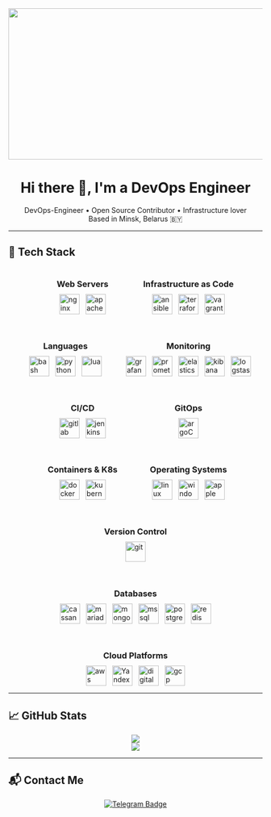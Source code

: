 <div align="center">
  <img src="https://media.giphy.com/media/xdgisqRDFyO9G/giphy.gif" width="800" height="300"/>
</div>

<h1 align="center">Hi there 👋, I'm a DevOps Engineer</h1>

<p align="center">
  DevOps-Engineer • Open Source Contributor • Infrastructure lover <br/>
  Based in Minsk, Belarus 🇧🇾
</p>

---

## 🚀 Tech Stack

<style>
  .tech-container {
    display: flex;
    flex-wrap: wrap;
    justify-content: center;
    gap: 30px;
    margin-top: 10px;
  }
  .tech-group {
    min-width: 180px;
  }
  .tech-group h3 {
    text-align: center;
    font-weight: 700;
    margin-bottom: 10px;
  }
  .icons-row {
    display: flex;
    justify-content: center;
    gap: 12px;
    flex-wrap: wrap;
  }
  .icons-row img {
    width: 40px;
    height: 40px;
  }
</style>

<div class="tech-container">

  <div class="tech-group">
    <h3>Web Servers</h3>
    <div class="icons-row">
      <img src="https://cdn.jsdelivr.net/gh/devicons/devicon/icons/nginx/nginx-original.svg" alt="nginx" title="Nginx" />
      <img src="https://cdn.jsdelivr.net/gh/devicons/devicon/icons/apache/apache-original.svg" alt="apache" title="Apache" />
    </div>
  </div>

  <div class="tech-group">
    <h3>Infrastructure as Code</h3>
    <div class="icons-row">
      <img src="https://cdn.jsdelivr.net/gh/devicons/devicon/icons/ansible/ansible-original.svg" alt="ansible" title="Ansible" />
      <img src="https://cdn.jsdelivr.net/gh/devicons/devicon/icons/terraform/terraform-original.svg" alt="terraform" title="Terraform" />
      <img src="https://cdn.jsdelivr.net/gh/devicons/devicon/icons/vagrant/vagrant-original.svg" alt="vagrant" title="Vagrant" />
    </div>
  </div>

  <div class="tech-group">
    <h3>Languages</h3>
    <div class="icons-row">
      <img src="https://cdn.jsdelivr.net/gh/devicons/devicon/icons/bash/bash-original.svg" alt="bash" title="Bash" />
      <img src="https://cdn.jsdelivr.net/gh/devicons/devicon/icons/python/python-original.svg" alt="python" title="Python" />
      <img src="https://cdn.jsdelivr.net/gh/devicons/devicon/icons/lua/lua-original.svg" alt="lua" title="Lua" />
    </div>
  </div>

  <div class="tech-group">
    <h3>Monitoring</h3>
    <div class="icons-row">
      <img src="https://cdn.jsdelivr.net/gh/devicons/devicon/icons/grafana/grafana-original.svg" alt="grafana" title="Grafana" />
      <img src="https://cdn.jsdelivr.net/gh/devicons/devicon/icons/prometheus/prometheus-original.svg" alt="prometheus" title="Prometheus" />
      <img src="https://cdn.jsdelivr.net/gh/devicons/devicon/icons/elasticsearch/elasticsearch-original.svg" alt="elasticsearch" title="ElasticSearch" />
      <img src="https://cdn.jsdelivr.net/gh/devicons/devicon/icons/kibana/kibana-original.svg" alt="kibana" title="Kibana" />
      <img src="https://cdn.jsdelivr.net/gh/devicons/devicon/icons/logstash/logstash-original.svg" alt="logstash" title="Logstash" />
    </div>
  </div>

  <div class="tech-group">
    <h3>CI/CD</h3>
    <div class="icons-row">
      <img src="https://cdn.jsdelivr.net/gh/devicons/devicon/icons/gitlab/gitlab-original.svg" alt="gitlab" title="GitLab CI" />
      <img src="https://cdn.jsdelivr.net/gh/devicons/devicon/icons/jenkins/jenkins-original.svg" alt="jenkins" title="Jenkins" />
    </div>
  </div>

  <div class="tech-group">
    <h3>GitOps</h3>
    <div class="icons-row">
      <img src="https://argo-cd.readthedocs.io/en/stable/assets/logo.png" alt="argoCD" title="ArgoCD" style="width:40px; height:40px;" />
    </div>
  </div>

  <div class="tech-group">
    <h3>Containers & K8s</h3>
    <div class="icons-row">
      <img src="https://cdn.jsdelivr.net/gh/devicons/devicon/icons/docker/docker-original.svg" alt="docker" title="Docker" />
      <img src="https://cdn.jsdelivr.net/gh/devicons/devicon/icons/kubernetes/kubernetes-original.svg" alt="kubernetes" title="Kubernetes" />
    </div>
  </div>

  <div class="tech-group">
    <h3>Operating Systems</h3>
    <div class="icons-row">
      <img src="https://cdn.jsdelivr.net/gh/devicons/devicon/icons/linux/linux-original.svg" alt="linux" title="Linux" />
      <img src="https://cdn.jsdelivr.net/gh/devicons/devicon/icons/windows8/windows8-original.svg" alt="windows" title="Windows" />
      <img src="https://cdn.jsdelivr.net/gh/devicons/devicon/icons/apple/apple-original.svg" alt="apple" title="MacOS" />
    </div>
  </div>

  <div class="tech-group">
    <h3>Version Control</h3>
    <div class="icons-row">
      <img src="https://cdn.jsdelivr.net/gh/devicons/devicon/icons/git/git-original.svg" alt="git" title="Git" />
    </div>
  </div>

  <div class="tech-group">
    <h3>Databases</h3>
    <div class="icons-row">
      <img src="https://cdn.jsdelivr.net/gh/devicons/devicon/icons/cassandra/cassandra-original.svg" alt="cassandra" title="Cassandra" />
      <img src="https://cdn.jsdelivr.net/gh/devicons/devicon/icons/mariadb/mariadb-original.svg" alt="mariadb" title="MariaDB" />
      <img src="https://cdn.jsdelivr.net/gh/devicons/devicon/icons/mongodb/mongodb-original.svg" alt="mongodb" title="MongoDB" />
      <img src="https://cdn.jsdelivr.net/gh/devicons/devicon/icons/microsoftsqlserver/microsoftsqlserver-plain.svg" alt="mssql" title="MSSQL" />
      <img src="https://cdn.jsdelivr.net/gh/devicons/devicon/icons/postgresql/postgresql-original.svg" alt="postgresql" title="PostgreSQL" />
      <img src="https://cdn.jsdelivr.net/gh/devicons/devicon/icons/redis/redis-original.svg" alt="redis" title="Redis" />
    </div>
  </div>

  <div class="tech-group">
    <h3>Cloud Platforms</h3>
    <div class="icons-row">
      <img src="https://cdn.jsdelivr.net/gh/devicons/devicon/icons/amazonwebservices/amazonwebservices-original-wordmark.svg" alt="aws" title="AWS" />
      <img src="https://yastatic.net/s3/cloud/www/static/freeze/assets/img/logo.54a174a9.svg" alt="Yandex Cloud" title="Yandex Cloud" style="width:40px; height:40px;" />
      <img src="https://cdn.jsdelivr.net/gh/devicons/devicon/icons/digitalocean/digitalocean-original.svg" alt="digitalocean" title="DigitalOcean" />
      <img src="https://cdn.jsdelivr.net/gh/devicons/devicon/icons/googlecloud/googlecloud-original.svg" alt="gcp" title="GCP" />
    </div>
  </div>

</div>

---

## 📈 GitHub Stats

<div align="center">
  <img src="https://github-readme-streak-stats.herokuapp.com?user=shelovesuastra&theme=tokyonight&hide_border=true" />
  <br/>
  <img src="https://github-readme-stats.vercel.app/api/top-langs/?username=shelovesuastra&layout=compact&theme=tokyonight&hide_border=true" />
</div>

---

## 📬 Contact Me

<p align="center">
  <a href="https://t.me/shelovesuastra" target="_blank">
    <img src="https://img.shields.io/badge/Telegram-26A5E4?style=for-the-badge&logo=telegram&logoColor=white" alt="Telegram Badge"/>
  </a>
</p>
